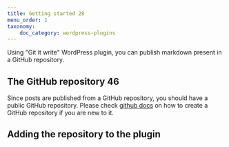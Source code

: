 ```yaml
---
title: Getting started 28
menu_order: 1
taxonomy:
    doc_category: wordpress-plugins
---
```


Using "Git it write" WordPress plugin, you can publish markdown present in a GitHub repository.

## The GitHub repository 46

Since posts are published from a GitHub repository, you should have a public GitHub repository. Please check [github docs](https://docs.github.com/en/github/getting-started-with-github/create-a-repo) on how to create a GitHub repository if you are new to it.

## Adding the repository to the plugin

